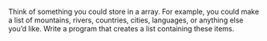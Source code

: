 Think of something you could store in a array. For example, you could make a list of mountains, rivers, countries, cities, languages, or anything else you’d like. Write a program that creates a list containing these items.
